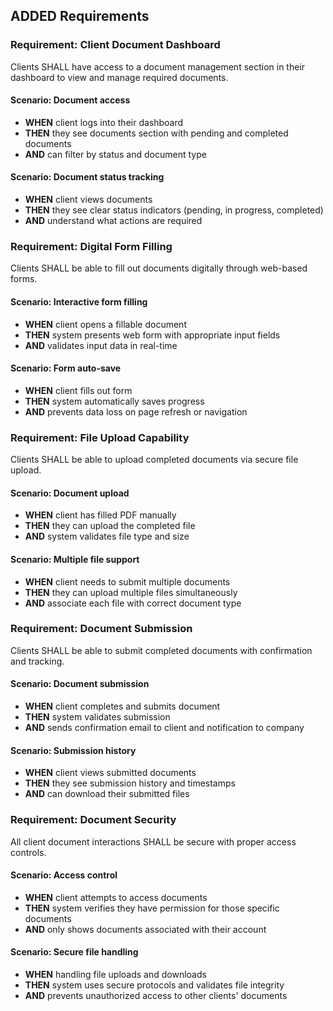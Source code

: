 ## ADDED Requirements

### Requirement: Client Document Dashboard

Clients SHALL have access to a document management section in their dashboard to view and manage required documents.

#### Scenario: Document access

- **WHEN** client logs into their dashboard
- **THEN** they see documents section with pending and completed documents
- **AND** can filter by status and document type

#### Scenario: Document status tracking

- **WHEN** client views documents
- **THEN** they see clear status indicators (pending, in progress, completed)
- **AND** understand what actions are required

### Requirement: Digital Form Filling

Clients SHALL be able to fill out documents digitally through web-based forms.

#### Scenario: Interactive form filling

- **WHEN** client opens a fillable document
- **THEN** system presents web form with appropriate input fields
- **AND** validates input data in real-time

#### Scenario: Form auto-save

- **WHEN** client fills out form
- **THEN** system automatically saves progress
- **AND** prevents data loss on page refresh or navigation

### Requirement: File Upload Capability

Clients SHALL be able to upload completed documents via secure file upload.

#### Scenario: Document upload

- **WHEN** client has filled PDF manually
- **THEN** they can upload the completed file
- **AND** system validates file type and size

#### Scenario: Multiple file support

- **WHEN** client needs to submit multiple documents
- **THEN** they can upload multiple files simultaneously
- **AND** associate each file with correct document type

### Requirement: Document Submission

Clients SHALL be able to submit completed documents with confirmation and tracking.

#### Scenario: Document submission

- **WHEN** client completes and submits document
- **THEN** system validates submission
- **AND** sends confirmation email to client and notification to company

#### Scenario: Submission history

- **WHEN** client views submitted documents
- **THEN** they see submission history and timestamps
- **AND** can download their submitted files

### Requirement: Document Security

All client document interactions SHALL be secure with proper access controls.

#### Scenario: Access control

- **WHEN** client attempts to access documents
- **THEN** system verifies they have permission for those specific documents
- **AND** only shows documents associated with their account

#### Scenario: Secure file handling

- **WHEN** handling file uploads and downloads
- **THEN** system uses secure protocols and validates file integrity
- **AND** prevents unauthorized access to other clients' documents
